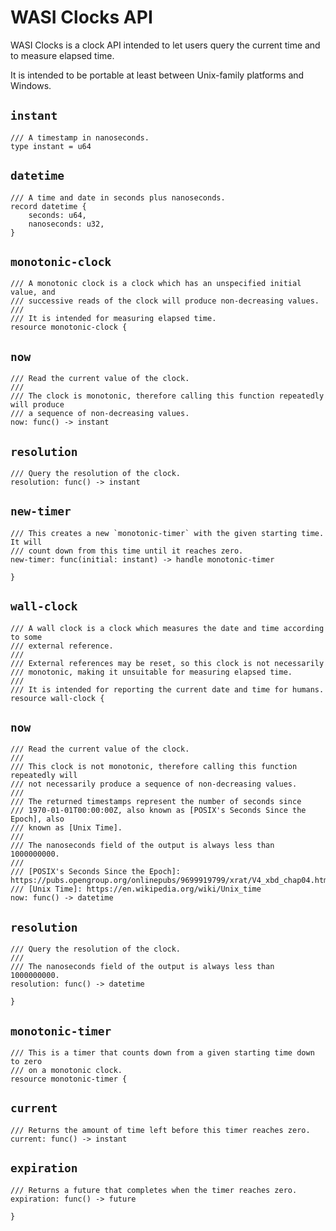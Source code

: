 # WASI Clocks API

WASI Clocks is a clock API intended to let users query the current time and
to measure elapsed time.

It is intended to be portable at least between Unix-family platforms and
Windows.

## `instant`
```wit
/// A timestamp in nanoseconds.
type instant = u64
```

## `datetime`
```wit
/// A time and date in seconds plus nanoseconds.
record datetime {
    seconds: u64,
    nanoseconds: u32,
}
```

## `monotonic-clock`
```wit
/// A monotonic clock is a clock which has an unspecified initial value, and
/// successive reads of the clock will produce non-decreasing values.
///
/// It is intended for measuring elapsed time.
resource monotonic-clock {
```

## `now`
```wit
/// Read the current value of the clock.
///
/// The clock is monotonic, therefore calling this function repeatedly will produce
/// a sequence of non-decreasing values.
now: func() -> instant
```

## `resolution`
```wit
/// Query the resolution of the clock.
resolution: func() -> instant
```

## `new-timer`
```wit
/// This creates a new `monotonic-timer` with the given starting time. It will
/// count down from this time until it reaches zero.
new-timer: func(initial: instant) -> handle monotonic-timer
```

```wit
}
```

## `wall-clock`
```wit
/// A wall clock is a clock which measures the date and time according to some
/// external reference.
///
/// External references may be reset, so this clock is not necessarily
/// monotonic, making it unsuitable for measuring elapsed time.
///
/// It is intended for reporting the current date and time for humans.
resource wall-clock {
```

## `now`
```wit
/// Read the current value of the clock.
///
/// This clock is not monotonic, therefore calling this function repeatedly will
/// not necessarily produce a sequence of non-decreasing values.
///
/// The returned timestamps represent the number of seconds since
/// 1970-01-01T00:00:00Z, also known as [POSIX's Seconds Since the Epoch], also
/// known as [Unix Time].
///
/// The nanoseconds field of the output is always less than 1000000000.
///
/// [POSIX's Seconds Since the Epoch]: https://pubs.opengroup.org/onlinepubs/9699919799/xrat/V4_xbd_chap04.html#tag_21_04_16
/// [Unix Time]: https://en.wikipedia.org/wiki/Unix_time
now: func() -> datetime
```

## `resolution`
```wit
/// Query the resolution of the clock.
///
/// The nanoseconds field of the output is always less than 1000000000.
resolution: func() -> datetime
```

```wit
}
```

## `monotonic-timer`
```wit
/// This is a timer that counts down from a given starting time down to zero
/// on a monotonic clock.
resource monotonic-timer {
```

## `current`
```wit
/// Returns the amount of time left before this timer reaches zero.
current: func() -> instant
```

## `expiration`
```wit
/// Returns a future that completes when the timer reaches zero.
expiration: func() -> future
```

```wit
}
```
